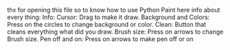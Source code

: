 thx for opening this file
so to know how to use Python Paint
here info about every thing:
Info:
    Cursor:
        Drag to make it draw.
    Background and Colors:
        Press on the circles to change background or color.
    Clean:
        Button that cleans everything what did you draw.
    Brush size:
        Press on arrows to change Brush size.
    Pen off and on:
        Press on arrows to make pen off or on
